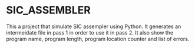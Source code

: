 # SIC_ASSEMBLER
This a project that simulate SIC assempler using Python. It generates an intermeidate file in pass 1 in order to use it in pass 2. It also show the program name, program length, program location counter and list of errors. 
